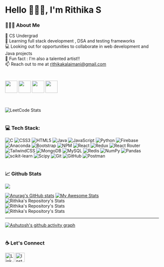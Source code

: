 


<!--
**Rithikakalaimani/RithikaKalaimani** is a ✨ _special_ ✨ repository because its `README.md` (this file) appears on your GitHub profile.

Here are some ideas to get you started:

- 🔭 I’m currently working on ...
- 🌱 I’m currently learning ...
- 👯 I’m looking to collaborate on ...
- 🤔 I’m looking for help with ...
- 💬 Ask me about ...
- 📫 How to reach me: ...
- 😄 Pronouns: ...
- ⚡ Fun fact: ...
-->
<h1 align="left">Hello 🙋🏻‍♀️, I'm Rithika S</h1>
<h3 align="left"></h3>

### 👨🏽‍💻 About Me
🚀 CS Undergrad  
🌱 Learning full stack development , DSA and testing frameworks  
💻 Looking out for opportunities to collaborate in web development and Java projects  
🎨 Fun fact : I'm also a talented artist!!  
📫 Reach out to me at [rithikakalaimani@gmail.com](rithikakalaimani@gmail.com)  

 

#
<img src="https://assets.leetcode.com/static_assets/others/Introduction_to_Pandas.gif" width="40px"></img>
<img src="https://assets.leetcode.com/static_assets/marketing/2024-50.gif" width="40px"></img>
<img src="https://assets.leetcode.com/static_assets/marketing/2024-100-new.gif" width="40px"></img>
<img src="https://leetcode.com/static/images/badges/2024/gif/2024-06.gif" width="40px"></img>

<br>

![LeetCode Stats](https://leetcard.jacoblin.cool/rithikakalaimani?theme=dark&font=Fira%20Code&ext=contest)
#

### 💻 Tech Stack:
![C](https://img.shields.io/badge/c-%2300599C.svg?style=for-the-badge&logo=c&logoColor=white) ![CSS3](https://img.shields.io/badge/css3-%231572B6.svg?style=for-the-badge&logo=css3&logoColor=white) ![HTML5](https://img.shields.io/badge/html5-%23E34F26.svg?style=for-the-badge&logo=html5&logoColor=white) ![Java](https://img.shields.io/badge/java-%23ED8B00.svg?style=for-the-badge&logo=openjdk&logoColor=white) ![JavaScript](https://img.shields.io/badge/javascript-%23323330.svg?style=for-the-badge&logo=javascript&logoColor=%23F7DF1E) ![Python](https://img.shields.io/badge/python-3670A0?style=for-the-badge&logo=python&logoColor=ffdd54) ![Firebase](https://img.shields.io/badge/firebase-%23039BE5.svg?style=for-the-badge&logo=firebase) ![Anaconda](https://img.shields.io/badge/Anaconda-%2344A833.svg?style=for-the-badge&logo=anaconda&logoColor=white) ![Bootstrap](https://img.shields.io/badge/bootstrap-%238511FA.svg?style=for-the-badge&logo=bootstrap&logoColor=white) ![NPM](https://img.shields.io/badge/NPM-%23CB3837.svg?style=for-the-badge&logo=npm&logoColor=white) ![React](https://img.shields.io/badge/react-%2320232a.svg?style=for-the-badge&logo=react&logoColor=%2361DAFB) ![Redux](https://img.shields.io/badge/redux-%23593d88.svg?style=for-the-badge&logo=redux&logoColor=white) ![React Router](https://img.shields.io/badge/React_Router-CA4245?style=for-the-badge&logo=react-router&logoColor=white) ![TailwindCSS](https://img.shields.io/badge/tailwindcss-%2338B2AC.svg?style=for-the-badge&logo=tailwind-css&logoColor=white) ![MongoDB](https://img.shields.io/badge/MongoDB-%234ea94b.svg?style=for-the-badge&logo=mongodb&logoColor=white) ![MySQL](https://img.shields.io/badge/mysql-4479A1.svg?style=for-the-badge&logo=mysql&logoColor=white) ![Redis](https://img.shields.io/badge/redis-%23DD0031.svg?style=for-the-badge&logo=redis&logoColor=white) ![NumPy](https://img.shields.io/badge/numpy-%23013243.svg?style=for-the-badge&logo=numpy&logoColor=white) ![Pandas](https://img.shields.io/badge/pandas-%23150458.svg?style=for-the-badge&logo=pandas&logoColor=white) ![scikit-learn](https://img.shields.io/badge/scikit--learn-%23F7931E.svg?style=for-the-badge&logo=scikit-learn&logoColor=white) ![Scipy](https://img.shields.io/badge/SciPy-%230C55A5.svg?style=for-the-badge&logo=scipy&logoColor=%white) ![Git](https://img.shields.io/badge/git-%23F05033.svg?style=for-the-badge&logo=git&logoColor=white) ![GitHub](https://img.shields.io/badge/github-%23121011.svg?style=for-the-badge&logo=github&logoColor=white) ![Postman](https://img.shields.io/badge/Postman-FF6C37?style=for-the-badge&logo=postman&logoColor=white)

#

### 📈 Github Stats
<img src="https://komarev.com/ghpvc/?username=Rithikakalaimani"/>

[![Anurag's GitHub stats](https://github-readme-stats.vercel.app/api?username=anuraghazra)](https://github.com/Rithikakalaimani/github-readme-stats)
[![My Awesome Stats](https://awesome-github-stats.azurewebsites.net/user-stats/Rithikakalaimani?cardType=github&theme=dark&preferLogin=true)](https://git.io/awesome-stats-card)
![Rithika's Repository's Stats](https://github-readme-stats.vercel.app/api?username=Rithikakalaimani&theme=dark&hide_border=false&include_all_commits=false&count_private=false&font-family=consolas)
<br/>
![Rithika's Repository's Stats](https://github-readme-streak-stats.herokuapp.com/?user=Rithikakalaimani&theme=dark&hide_border=false)
<br/>
![Rithika's Repository's Stats](https://github-readme-stats.vercel.app/api/top-langs/?username=Rithikakalaimani&theme=dark&hide_border=false&include_all_commits=false&count_private=false&layout=compact)

---
<!-- [![Rithika's Repository's Stats](https://visitcount.itsvg.in/api?id=Rithikakalaimani&icon=0&color=0)](https://visitcount.itsvg.in) -->

<!-- Proudly created with GPRM ( https://gprm.itsvg.in ) -->

<!-- ![Rithika's Repository's Stats](https://github-readme-stats.vercel.app/api/top-langs/?username=Rithikakalaimani&theme=graywhite&layout=compact)
![Your Repository's Stats](https://github-readme-stats.vercel.app/api?username=Rithikakalaimani&show_icons=true&theme=graywhite)

[![GitHub Streak](https://github-readme-streak-stats.herokuapp.com?user=Rithikakalaimani&theme=graywhite&hide_border=true&border_radius=6&card_width=534)](https://git.io/streak-stats)-->
[![Ashutosh's github activity graph](https://github-readme-activity-graph.vercel.app/graph?username=Rithikakalaimani&bg_color=302c2e&color=59a239&line=3c9a4c&point=1a1919&area=true&hide_border=true)](https://github.com/ashutosh00710/github-readme-activity-graph)
#

### ☕ Let's Connect
<a href="https://www.linkedin.com/in/rithika-kalaimani-7b1a11211"><img src="https://cdn.cdnlogo.com/logos/l/66/linkedin-icon.svg" alt="LinkedIn Account" width="30"/></a>
<a href="https://www.instagram.com/_rxthxkakalaxmanx_/"><img src="https://cdn.cdnlogo.com/logos/i/92/instagram.svg" alt="Instagram Account" width="30"/></a>
#
